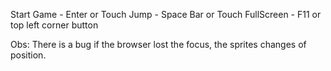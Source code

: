 Start Game - Enter or Touch
Jump - Space Bar or Touch
FullScreen - F11 or   top left corner button

Obs: There is a bug if the browser lost the focus, the sprites changes of position.